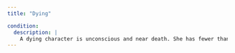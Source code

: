 ```yaml
---
title: "Dying"

condition:
  description: |
    A dying character is unconscious and near death. She has fewer than 0 current hit points. A dying character can take no actions and is unconscious. At the end of each round (starting with the round in which the character dropped below 0 hit points), the character rolls d% to see whether she becomes stable. She has a 10% chance to become stable. If she does not, she loses 1 hit point. If a dying character reaches her [negative hit point threshold]({{ site.url }}/game-rules/adventuring/combat/injury-death/#loss-of-hit-points), she is dead.
---
```

